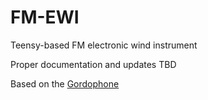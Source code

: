 # FM-EWI
Teensy-based FM electronic wind instrument

Proper documentation and updates TBD

Based on the [Gordophone](http://gordophone.blogspot.com/)
